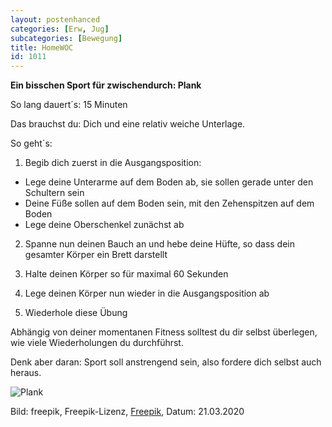 ```yaml
---
layout: postenhanced
categories: [Erw, Jug]
subcategories: [Bewegung]
title: HomeWOC
id: 1011
---
```

**Ein bisschen Sport für zwischendurch: Plank**

So lang dauert´s: 15 Minuten

Das brauchst du: Dich und eine relativ weiche Unterlage.

So geht´s: 
  1. Begib dich zuerst in die Ausgangsposition:
  * Lege deine Unterarme auf dem Boden ab, sie sollen gerade unter den Schultern sein
  * Deine Füße sollen auf dem Boden sein, mit den Zehenspitzen auf dem Boden
  * Lege deine Oberschenkel zunächst ab
  
  2. Spanne nun deinen Bauch an und hebe deine Hüfte, so dass dein gesamter Körper ein Brett darstellt
  
  3. Halte deinen Körper so für maximal 60 Sekunden
  
  4. Lege deinen Körper nun wieder in die Ausgangsposition ab
  
  5. Wiederhole diese Übung 
  
Abhängig von deiner momentanen Fitness solltest du dir selbst überlegen, wie viele Wiederholungen du durchführst. 

Denk aber daran: Sport soll anstrengend sein, also fordere dich selbst auch heraus.

![Plank](https://image.freepik.com/fotos-kostenlos/mann-der-plankenuebung-tut_23-2147775982.jpg)
 
Bild: freepik, Freepik-Lizenz, [Freepik](https://de.freepik.com/fotos-kostenlos/mann-der-plankenuebung-tut_2020967.htm#page=1&query=sport%20plank&position=6), Datum: 21.03.2020
